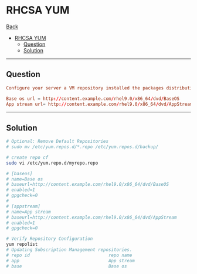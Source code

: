 # RHCSA YUM

[Back](../../index.md)

- [RHCSA YUM](#rhcsa-yum)
  - [Question](#question)
  - [Solution](#solution)

---

## Question

```conf
Configure your server a VM repository installed the packages distribution is available via YUM:

Base os url = http://content.example.com/rhel9.0/x86_64/dvd/BaseOS
App stream url= http://content.example.com/rhel9.0/x86_64/dvd/AppStream
```

---

## Solution

```sh
# Optional: Remove Default Repositories 
# sudo mv /etc/yum.repos.d/*.repo /etc/yum.repos.d/backup/

# create repo cf
sudo vi /etc/yum.repo.d/myrepo.repo

# [baseos]
# name=Base os
# baseurl=http://content.example.com/rhel9.0/x86_64/dvd/BaseOS
# enabled=1
# gpgcheck=0
#
# [appstream]
# name=App stream
# baseurl=http://content.example.com/rhel9.0/x86_64/dvd/AppStream
# enabled=1
# gpgcheck=0

# Verify Repository Configuration
yum repolist
# Updating Subscription Management repositories.
# repo id                              repo name
# app                                  App stream
# base                                 Base os
```
